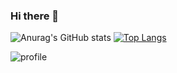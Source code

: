 ### Hi there 👋

<!--
**OssielCanul/OssielCanul** is a ✨ _special_ ✨ repository because its `README.md` (this file) appears on your GitHub profile.

Here are some ideas to get you started:

- 🔭 I’m currently working on ...
- 🌱 I’m currently learning ...
- 👯 I’m looking to collaborate on ...
- 🤔 I’m looking for help with ...
- 💬 Ask me about ...
- 📫 How to reach me: ...
- 😄 Pronouns: ...
- ⚡ Fun fact: ...
-->

![Anurag's GitHub stats](https://github-readme-stats.vercel.app/api?username=OssielCanul&show_icons=true&theme=highcontrast)
[![Top Langs](https://github-readme-stats.vercel.app/api/top-langs/?username=OssielCanul&langs_count=8)](https://github.com/anuraghazra/github-readme-stats)


![profile](https://user-images.githubusercontent.com/48295377/157159276-d5aeac66-7664-4e37-a38d-0ba3b52714a8.gif)
